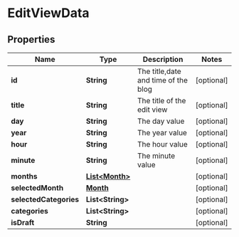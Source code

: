 

# EditViewData

## Properties

Name | Type | Description | Notes
------------ | ------------- | ------------- | -------------
**id** | **String** | The title,date and time of the blog |  [optional]
**title** | **String** | The title of the edit view |  [optional]
**day** | **String** | The day value |  [optional]
**year** | **String** | The year value |  [optional]
**hour** | **String** | The hour value |  [optional]
**minute** | **String** | The minute value |  [optional]
**months** | [**List&lt;Month&gt;**](Month.md) |  |  [optional]
**selectedMonth** | [**Month**](Month.md) |  |  [optional]
**selectedCategories** | **List&lt;String&gt;** |  |  [optional]
**categories** | **List&lt;String&gt;** |  |  [optional]
**isDraft** | **String** |  |  [optional]



